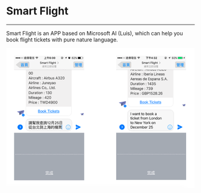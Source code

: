 # Smart Flight
---
Smart Flight is an APP based on Microsoft AI (Luis), which can help you book flight tickets with pure nature language.

![demo](img/demo.png)
